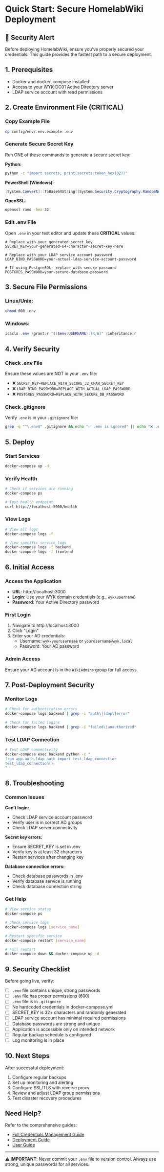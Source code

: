 # Quick Start: Secure HomelabWiki Deployment

## 🚨 Security Alert
Before deploying HomelabWiki, ensure you've properly secured your credentials. This guide provides the fastest path to a secure deployment.

## 1. Prerequisites
- Docker and docker-compose installed
- Access to your WYK-DC01 Active Directory server
- LDAP service account with read permissions

## 2. Create Environment File (CRITICAL)

### Copy Example File
```bash
cp config/env/.env.example .env
```

### Generate Secure Secret Key
Run ONE of these commands to generate a secure secret key:

**Python:**
```bash
python -c "import secrets; print(secrets.token_hex(32))"
```

**PowerShell (Windows):**
```powershell
[System.Convert]::ToBase64String([System.Security.Cryptography.RandomNumberGenerator]::GetBytes(32))
```

**OpenSSL:**
```bash
openssl rand -hex 32
```

### Edit .env File
Open `.env` in your text editor and update these **CRITICAL** values:

```env
# Replace with your generated secret key
SECRET_KEY=your-generated-64-character-secret-key-here

# Replace with your LDAP service account password
LDAP_BIND_PASSWORD=your-actual-ldap-service-account-password

# If using PostgreSQL, replace with secure password
POSTGRES_PASSWORD=your-secure-database-password
```

## 3. Secure File Permissions

### Linux/Unix:
```bash
chmod 600 .env
```

### Windows:
```powershell
icacls .env /grant:r "$($env:USERNAME):(R,W)" /inheritance:r
```

## 4. Verify Security

### Check .env File
Ensure these values are NOT in your `.env` file:
- ❌ `SECRET_KEY=REPLACE_WITH_SECURE_32_CHAR_SECRET_KEY`
- ❌ `LDAP_BIND_PASSWORD=REPLACE_WITH_ACTUAL_LDAP_PASSWORD`
- ❌ `POSTGRES_PASSWORD=REPLACE_WITH_SECURE_DB_PASSWORD`

### Check .gitignore
Verify `.env` is in your `.gitignore` file:
```bash
grep -q "^\.env$" .gitignore && echo "✅ .env is ignored" || echo "❌ .env NOT ignored"
```

## 5. Deploy

### Start Services
```bash
docker-compose up -d
```

### Verify Health
```bash
# Check if services are running
docker-compose ps

# Test health endpoint
curl http://localhost:5000/health
```

### View Logs
```bash
# View all logs
docker-compose logs -f

# View specific service logs
docker-compose logs -f backend
docker-compose logs -f frontend
```

## 6. Initial Access

### Access the Application
- **URL**: http://localhost:3000
- **Login**: Use your WYK domain credentials (e.g., `wyk\username`)
- **Password**: Your Active Directory password

### First Login
1. Navigate to http://localhost:3000
2. Click "Login"
3. Enter your AD credentials:
   - Username: `wyk\yourusername` or `yourusername@wyk.local`
   - Password: Your AD password

### Admin Access
Ensure your AD account is in the `WikiAdmins` group for full access.

## 7. Post-Deployment Security

### Monitor Logs
```bash
# Check for authentication errors
docker-compose logs backend | grep -i "auth\|ldap\|error"

# Check for failed logins
docker-compose logs backend | grep -i "failed\|unauthorized"
```

### Test LDAP Connection
```bash
# Test LDAP connectivity
docker-compose exec backend python -c "
from app.auth.ldap_auth import test_ldap_connection
test_ldap_connection()
"
```

## 8. Troubleshooting

### Common Issues

**Can't login:**
- Check LDAP service account password
- Verify user is in correct AD groups
- Check LDAP server connectivity

**Secret key errors:**
- Ensure SECRET_KEY is set in .env
- Verify key is at least 32 characters
- Restart services after changing key

**Database connection errors:**
- Check database passwords in .env
- Verify database service is running
- Check database connection string

### Get Help
```bash
# View service status
docker-compose ps

# Check service logs
docker-compose logs [service_name]

# Restart specific service
docker-compose restart [service_name]

# Full restart
docker-compose down && docker-compose up -d
```

## 9. Security Checklist

Before going live, verify:

- [ ] `.env` file contains unique, strong passwords
- [ ] `.env` file has proper permissions (600)
- [ ] `.env` file is in `.gitignore`
- [ ] No hardcoded credentials in docker-compose.yml
- [ ] SECRET_KEY is 32+ characters and randomly generated
- [ ] LDAP service account has minimal required permissions
- [ ] Database passwords are strong and unique
- [ ] Application is accessible only on intended network
- [ ] Regular backup schedule is configured
- [ ] Log monitoring is in place

## 10. Next Steps

After successful deployment:
1. Configure regular backups
2. Set up monitoring and alerting
3. Configure SSL/TLS with reverse proxy
4. Review and adjust LDAP group permissions
5. Test disaster recovery procedures

## Need Help?

Refer to the comprehensive guides:
- [Full Credentials Management Guide](./credentials.md)
- [Deployment Guide](../deployment/README.md)
- [User Guide](../user-guide/README.md)

---

**⚠️ IMPORTANT**: Never commit your `.env` file to version control. Always use strong, unique passwords for all services.
